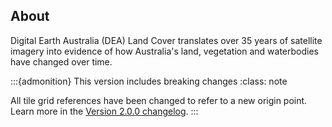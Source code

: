 ## About

Digital Earth Australia (DEA) Land Cover translates over 35 years of satellite imagery into evidence of how Australia's land, vegetation and waterbodies have changed over time.

:::{admonition} This version includes breaking changes
:class: note

All tile grid references have been changed to refer to a new origin point. Learn more in the [Version 2.0.0 changelog](./?tab=history#v2.0.0).
:::
